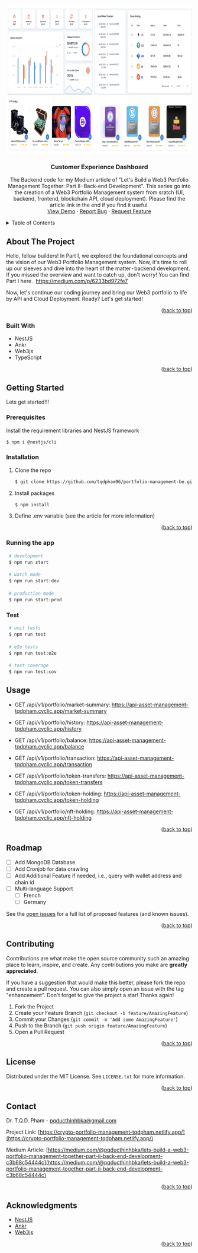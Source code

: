 <!-- Improved compatibility of back to top link: See: https://github.com/othneildrew/Best-README-Template/pull/73 -->
<a name="readme-top"></a>
<!--
*** Thanks for checking out the Best-README-Template. If you have a suggestion
*** that would make this better, please fork the repo and create a pull request
*** or simply open an issue with the tag "enhancement".
*** Don't forget to give the project a star!
*** Thanks again! Now go create something AMAZING! :D
-->



<!-- PROJECT SHIELDS -->
<!--
*** I'm using markdown "reference style" links for readability.
*** Reference links are enclosed in brackets [ ] instead of parentheses ( ).
*** See the bottom of this document for the declaration of the reference variables
*** for contributors-url, forks-url, etc. This is an optional, concise syntax you may use.
*** https://www.markdownguide.org/basic-syntax/#reference-style-links
-->
<!-- [![Contributors][contributors-shield]][contributors-url]
[![Forks][forks-shield]][forks-url]
[![Stargazers][stars-shield]][stars-url]
[![Issues][issues-shield]][issues-url]
[![MIT License][license-shield]][license-url]
[![LinkedIn][linkedin-shield]][linkedin-url] -->

<!-- PROJECT LOGO -->
<br />
<div align="center">
  <a href="https://github.com/tqdpham96/portfolio-management-be">
    <img src="./product-ui.png" alt="Logo" width="1200" height="400">
  </a>

<h3 align="center">Customer Experience Dashboard</h3>

  <p align="center">
    The Backend code for my Medium article of "Let's Build a Web3 Portfolio Management Together: Part II - Back-end Development". This series go into the creation of a Web3 Portfolio Management system from sratch (UI, backend, frontend, blockchain API, cloud deployment). Please find the article link in the end if you find it useful.
    <br />
    <a href="https://crypto-portfolio-management-tqdpham.netlify.app/">View Demo</a>
    ·
    <a href="https://github.com/tqdpham96/portfolio-management-be/issues">Report Bug</a>
    ·
    <a href="https://github.com/tqdpham96/portfolio-management-be/issues">Request Feature</a>
  </p>
</div>



<!-- TABLE OF CONTENTS -->
<details>
  <summary>Table of Contents</summary>
  <ol>
    <li>
      <a href="#about-the-project">About The Project</a>
      <ul>
        <li><a href="#built-with">Built With</a></li>
      </ul>
    </li>
    <li>
      <a href="#getting-started">Getting Started</a>
      <ul>
        <li><a href="#prerequisites">Prerequisites</a></li>
        <li><a href="#installation">Installation</a></li>
         <li><a href="#runningtheapp">Running the app</a></li>
          <li><a href="#test">Test</a></li>
      </ul>
    </li>
    <li><a href="#usage">Usage</a></li>
    <li><a href="#roadmap">Roadmap</a></li>
    <li><a href="#contributing">Contributing</a></li>
    <li><a href="#license">License</a></li>
    <li><a href="#contact">Contact</a></li>
    <li><a href="#acknowledgments">Acknowledgments</a></li>
  </ol>
</details>



<!-- ABOUT THE PROJECT -->
## About The Project


Hello, fellow builders! In Part I, we explored the foundational concepts and the vision of our Web3 Portfolio Management system. Now, it's time to roll up our sleeves and dive into the heart of the matter - backend development.
If you missed the overview and want to catch up, don't worry! You can find Part I here. 
https://medium.com/p/6233bd972fe7

Now, let's continue our coding journey and bring our Web3 portfolio to life by API and Cloud Deployment. Ready? Let's get started!
<p align="right">(<a href="#readme-top">back to top</a>)</p>


### Built With

* NestJS
* Ankr
* Web3js
* TypeScript

<p align="right">(<a href="#readme-top">back to top</a>)</p>



<!-- GETTING STARTED -->
## Getting Started

Lets get started!!!

### Prerequisites

Install the requirement libraries and NestJS framework
  ```sh
  $ npm i @nestjs/cli
  ```

### Installation

1. Clone the repo
   ```sh
   $ git clone https://github.com/tqdpham96/portfolio-management-be.git
   ```

2. Install packages
   ```sh
   $ npm install
   ```

3. Define .env variable (see the article for more information)

<p align="right">(<a href="#readme-top">back to top</a>)</p>

### Running the app

   ```sh
    # development
    $ npm run start

    # watch mode
    $ npm run start:dev

    # production mode
    $ npm run start:prod
   ```

### Test

   ```sh
    # unit tests
    $ npm run test

    # e2e tests
    $ npm run test:e2e

    # test coverage
    $ npm run test:cov
   ```

<!-- USAGE EXAMPLES -->
## Usage

* GET /api/v1/portfolio/market-summary:
https://api-asset-management-tqdpham.cyclic.app/market-summary

* GET /api/v1/portfolio/history:
https://api-asset-management-tqdpham.cyclic.app/history

* GET /api/v1/portfolio/balance:
https://api-asset-management-tqdpham.cyclic.app/balance

* GET /api/v1/portfolio/transaction:
https://api-asset-management-tqdpham.cyclic.app/transaction

* GET /api/v1/portfolio/token-transfers:
https://api-asset-management-tqdpham.cyclic.app/token-transfers

* GET /api/v1/portfolio/token-holding:
https://api-asset-management-tqdpham.cyclic.app/token-holding

* GET /api/v1/portfolio/nft-holding:
https://api-asset-management-tqdpham.cyclic.app/nft-holding

<p align="right">(<a href="#readme-top">back to top</a>)</p>



<!-- ROADMAP -->
## Roadmap

- [ ] Add MongoDB Database
- [ ] Add Cronjob for data crawling
- [ ] Add Additional Feature if needed, i.e., query with wallet address and chain id
- [ ] Multi-language Support
    - [ ] French
    - [ ] Germany

See the [open issues](https://github.com/tqdpham96/portfolio-management-be/issues) for a full list of proposed features (and known issues).

<p align="right">(<a href="#readme-top">back to top</a>)</p>



<!-- CONTRIBUTING -->
## Contributing

Contributions are what make the open source community such an amazing place to learn, inspire, and create. Any contributions you make are **greatly appreciated**.

If you have a suggestion that would make this better, please fork the repo and create a pull request. You can also simply open an issue with the tag "enhancement".
Don't forget to give the project a star! Thanks again!

1. Fork the Project
2. Create your Feature Branch (`git checkout -b feature/AmazingFeature`)
3. Commit your Changes (`git commit -m 'Add some AmazingFeature'`)
4. Push to the Branch (`git push origin feature/AmazingFeature`)
5. Open a Pull Request

<p align="right">(<a href="#readme-top">back to top</a>)</p>



<!-- LICENSE -->
## License

Distributed under the MIT License. See `LICENSE.txt` for more information.

<p align="right">(<a href="#readme-top">back to top</a>)</p>



<!-- CONTACT -->
## Contact

Dr. T.Q.D. Pham -  pqducthinhbka@gmail.com

Project Link: [https://crypto-portfolio-management-tqdpham.netlify.app/](https://crypto-portfolio-management-tqdpham.netlify.app/)

Medium Article: [https://medium.com/@pqducthinhbka/lets-build-a-web3-portfolio-management-together-part-ii-back-end-development-c3b68c54444c](https://medium.com/@pqducthinhbka/lets-build-a-web3-portfolio-management-together-part-ii-back-end-development-c3b68c54444c)

<p align="right">(<a href="#readme-top">back to top</a>)</p>


<!-- ACKNOWLEDGMENTS -->
## Acknowledgments

* [NestJS](https://nestjs.com/)
* [Ankr](https://www.ankr.com/)
* [Web3js](https://web3js.readthedocs.io/en/v1.10.0/)

<p align="right">(<a href="#readme-top">back to top</a>)</p>



<!-- MARKDOWN LINKS & IMAGES -->
<!-- https://www.markdownguide.org/basic-syntax/#reference-style-links -->
[contributors-shield]: https://img.shields.io/github/contributors/github_username/repo_name.svg?style=for-the-badge
[contributors-url]: https://github.com/github_username/repo_name/graphs/contributors
[forks-shield]: https://img.shields.io/github/forks/github_username/repo_name.svg?style=for-the-badge
[forks-url]: https://github.com/github_username/repo_name/network/members
[stars-shield]: https://img.shields.io/github/stars/github_username/repo_name.svg?style=for-the-badge
[stars-url]: https://github.com/github_username/repo_name/stargazers
[issues-shield]: https://img.shields.io/github/issues/github_username/repo_name.svg?style=for-the-badge
[issues-url]: https://github.com/github_username/repo_name/issues
[license-shield]: https://img.shields.io/github/license/github_username/repo_name.svg?style=for-the-badge
[license-url]: https://github.com/github_username/repo_name/blob/master/LICENSE.txt
[linkedin-shield]: https://img.shields.io/badge/-LinkedIn-black.svg?style=for-the-badge&logo=linkedin&colorB=555
[linkedin-url]: https://linkedin.com/in/linkedin_username
[product-screenshot]: images/preview.png
[Python]: https://www.python.org/static/img/python-logo@2x.png
[Python-url]: https://www.python.org/
[Streamlit]: https://streamlit.io/images/brand/streamlit-mark-color.svg
[Streamlit-url]: https://streamlit.io/
[Heroku]: https://encrypted-tbn0.gstatic.com/images?q=tbn:ANd9GcRitRYJmyZ3IrHw5Pryim_gGQdOZITn90g-Wvd9F87RehP9Tw3An_mFKE9OqtA1kJXQ_A&usqp=CAU
[Heroku-url]: https://heroku.com/
[OpenAI]: https://encrypted-tbn0.gstatic.com/images?q=tbn:ANd9GcTCX5oU1OHZxG4Hws6jr2brvyQuwDZGJ9ixaAKojBcAag&s
[OpenAI-url]: https://openai.com/